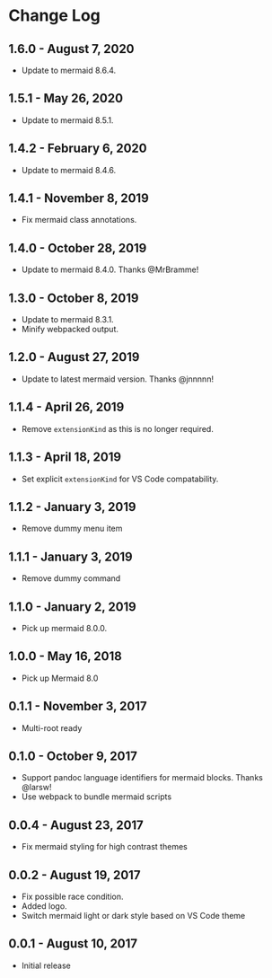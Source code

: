 # Change Log

## 1.6.0 - August 7, 2020

- Update to mermaid 8.6.4.

## 1.5.1 - May 26, 2020

- Update to mermaid 8.5.1.

## 1.4.2 - February 6, 2020

- Update to mermaid 8.4.6.

## 1.4.1 - November 8, 2019
- Fix mermaid class annotations.

## 1.4.0 - October 28, 2019
- Update to mermaid 8.4.0. Thanks @MrBramme!

## 1.3.0 - October 8, 2019
- Update to mermaid 8.3.1.
- Minify webpacked output.

## 1.2.0 - August 27, 2019
- Update to latest mermaid version. Thanks @jnnnnn!

## 1.1.4 - April 26, 2019
- Remove `extensionKind` as this is no longer required.

## 1.1.3 - April 18, 2019
- Set explicit `extensionKind` for VS Code compatability.

## 1.1.2 - January 3, 2019
- Remove dummy menu item

## 1.1.1 - January 3, 2019
- Remove dummy command

## 1.1.0 - January 2, 2019
- Pick up mermaid 8.0.0.

## 1.0.0 - May 16, 2018
- Pick up Mermaid 8.0

## 0.1.1 - November 3, 2017
- Multi-root ready

## 0.1.0 - October 9, 2017
- Support pandoc language identifiers for mermaid blocks. Thanks @larsw!
- Use webpack to bundle mermaid scripts

## 0.0.4 - August 23, 2017
- Fix mermaid styling for high contrast themes

## 0.0.2 - August 19, 2017
- Fix possible race condition.
- Added logo.
- Switch mermaid light or dark style based on VS Code theme

## 0.0.1 - August 10, 2017
- Initial release
